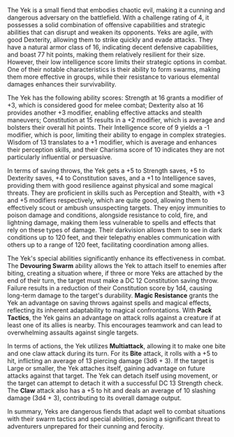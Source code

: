 The Yek is a small fiend that embodies chaotic evil, making it a cunning and dangerous adversary on the battlefield. With a challenge rating of 4, it possesses a solid combination of offensive capabilities and strategic abilities that can disrupt and weaken its opponents. Yeks are agile, with good Dexterity, allowing them to strike quickly and evade attacks. They have a natural armor class of 16, indicating decent defensive capabilities, and boast 77 hit points, making them relatively resilient for their size. However, their low intelligence score limits their strategic options in combat. One of their notable characteristics is their ability to form swarms, making them more effective in groups, while their resistance to various elemental damages enhances their survivability.

The Yek has the following ability scores: Strength at 16 grants a modifier of +3, which is considered good for melee combat; Dexterity also at 16 provides another +3 modifier, enabling effective attacks and stealth maneuvers; Constitution at 15 results in a +2 modifier, which is average and bolsters their overall hit points. Their Intelligence score of 9 yields a -1 modifier, which is poor, limiting their ability to engage in complex strategies. Wisdom of 13 translates to a +1 modifier, which is average and enhances their perception skills, and their Charisma score of 10 indicates they are not particularly influential or persuasive.

In terms of saving throws, the Yek gets a +5 to Strength saves, +5 to Dexterity saves, +4 to Constitution saves, and a +1 to Intelligence saves, providing them with good resilience against physical and some magical threats. They are proficient in skills such as Perception and Stealth, with +3 and +5 modifiers respectively, which are quite good, allowing them to effectively scout or ambush unsuspecting targets. They enjoy immunities to poison damage and conditions, alongside resistance to cold, fire, and lightning damage, making them less vulnerable to spells and effects that rely on these types of damage. Their darkvision allows them to see in dark conditions up to 120 feet, and their telepathy enables communication with others up to a range of 120 feet, facilitating coordination among allies.

The Yek's special abilities significantly enhance its effectiveness in combat. The **Devouring Swarm** ability allows the Yek to attach itself to enemies after biting, creating a situation where, if three or more Yeks are attached by the end of their turn, the target must make a DC 12 Constitution saving throw. Failure results in a reduction of their Constitution score by 1d4, causing long-term damage to the target's durability. **Magic Resistance** grants the Yek an advantage on saving throws against spells and magical effects, reflecting its inherent adaptability to magical confrontations. With **Pack Tactics**, the Yek gains an advantage on attack rolls against a creature if at least one of its allies is nearby. This encourages teamwork and can lead to overwhelming assaults against single targets.

In terms of actions, the Yek utilizes **Multiattack**, allowing it to make one bite and one claw attack during its turn. For its **Bite** attack, it rolls with a +5 to hit, inflicting an average of 13 piercing damage (3d6 + 3). If the target is Large or smaller, the Yek attaches itself, gaining advantage on future attacks against that target. The Yek can detach itself using movement, or the target can attempt to detach it with a successful DC 13 Strength check. The **Claw** attack also has a +5 to hit and deals an average of 10 slashing damage (3d4 + 3), contributing to its overall damage output. 

In summary, Yeks are dangerous fiends that adapt well to combat situations with their swarm tactics and special abilities, posing a significant threat to adventurers unprepared for their cunning and ferocity.
